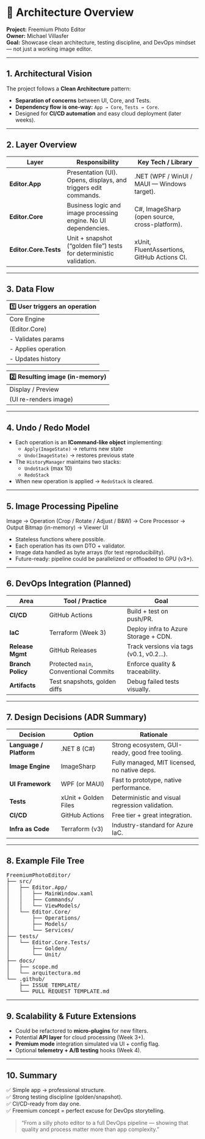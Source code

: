 # 🧩 Architecture Overview

**Project:** Freemium Photo Editor\
**Owner:** Michael Villasfer\
**Goal:** Showcase clean architecture, testing discipline, and DevOps mindset — not just a working image editor.

---

## 1. Architectural Vision

The project follows a **Clean Architecture** pattern:
- **Separation of concerns** between UI, Core, and Tests.
- **Dependency flow is one-way:** `App → Core`, `Tests → Core`.
- Designed for **CI/CD automation** and easy cloud deployment (later weeks).

---

## 2. Layer Overview

| Layer | Responsibility | Key Tech / Library |
|--------|----------------|--------------------|
| **Editor.App** | Presentation (UI). Opens, displays, and triggers edit commands. | .NET (WPF / WinUI / MAUI — Windows target). |
| **Editor.Core** | Business logic and image processing engine. No UI dependencies. | C#, ImageSharp (open source, cross-platform). |
| **Editor.Core.Tests** | Unit + snapshot (“golden file”) tests for deterministic validation. | xUnit, FluentAssertions, GitHub Actions CI. |

---

## 3. Data Flow

| 1️⃣ User triggers an operation |
|-------------------------------|
| Core Engine | 
| (Editor.Core) |
| - Validates params |
| - Applies operation |
| - Updates history |

|2️⃣ Resulting image (in-memory)|
| --------------------------------|
| Display / Preview |
| (UI re-renders image) |


---

## 4. Undo / Redo Model

- Each operation is an **ICommand-like object** implementing:
  - `Apply(ImageState)` → returns new state
  - `Undo(ImageState)` → restores previous state  
- The `HistoryManager` maintains two stacks:
  - `UndoStack` (max 10)
  - `RedoStack`  
- When new operation is applied → `RedoStack` is cleared.

---

## 5. Image Processing Pipeline
Image → Operation (Crop / Rotate / Adjust / B&W)
→ Core Processor
→ Output Bitmap (in-memory)
→ Viewer UI


- Stateless functions where possible.  
- Each operation has its own DTO + validator.  
- Image data handled as byte arrays (for test reproducibility).  
- Future-ready: pipeline could be parallelized or offloaded to GPU (v3+).

---

## 6. DevOps Integration (Planned)

| Area | Tool / Practice | Goal |
|------|-----------------|------|
| **CI/CD** | GitHub Actions | Build + test on push/PR. |
| **IaC** | Terraform (Week 3) | Deploy infra to Azure Storage + CDN. |
| **Release Mgmt** | GitHub Releases | Track versions via tags (v0.1, v0.2...). |
| **Branch Policy** | Protected `main`, Conventional Commits | Enforce quality & traceability. |
| **Artifacts** | Test snapshots, golden diffs | Debug failed tests visually. |

---

## 7. Design Decisions (ADR Summary)

| Decision | Option | Rationale |
|-----------|---------|-----------|
| **Language / Platform** | .NET 8 (C#) | Strong ecosystem, GUI-ready, good free tooling. |
| **Image Engine** | ImageSharp | Fully managed, MIT licensed, no native deps. |
| **UI Framework** | WPF (or MAUI) | Fast to prototype, native performance. |
| **Tests** | xUnit + Golden Files | Deterministic and visual regression validation. |
| **CI/CD** | GitHub Actions | Free tier + great integration. |
| **Infra as Code** | Terraform (v3) | Industry-standard for Azure IaC. |

---

## 8. Example File Tree
<pre>
FreemiumPhotoEditor/
├── src/
│   ├── Editor.App/
│   │   ├── MainWindow.xaml
│   │   ├── Commands/
│   │   └── ViewModels/
│   └── Editor.Core/
│       ├── Operations/
│       ├── Models/
│       └── Services/
├── tests/
│   └── Editor.Core.Tests/
│       ├── Golden/
│       └── Unit/
├── docs/
│   ├── scope.md
│   └── arquitectura.md
└── .github/
    ├── ISSUE_TEMPLATE/
    └── PULL_REQUEST_TEMPLATE.md
</pre>

---

## 9. Scalability & Future Extensions

- Could be refactored to **micro-plugins** for new filters.  
- Potential **API layer** for cloud processing (Week 3+).  
- **Premium mode** integration simulated via UI + config flag.  
- Optional **telemetry + A/B testing** hooks (Week 4).

---

## 10. Summary

✅ Simple app → professional structure.  
✅ Strong testing discipline (golden/snapshot).  
✅ CI/CD-ready from day one.  
✅ Freemium concept = perfect excuse for DevOps storytelling.

> “From a silly photo editor to a full DevOps pipeline — showing that quality and process matter more than app complexity.”

